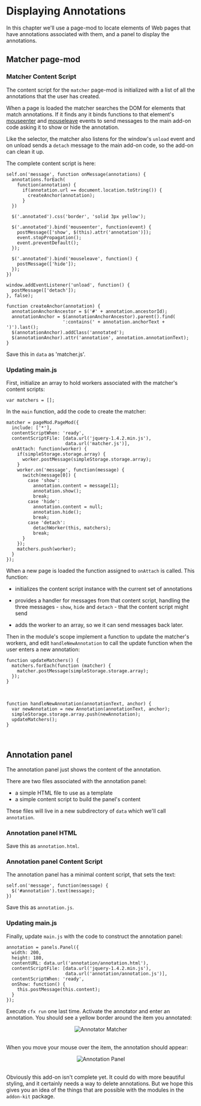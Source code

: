 # Displaying Annotations #

In this chapter we'll use a page-mod to locate elements of Web pages that have
annotations associated with them, and a panel to display the annotations.

## Matcher page-mod ##

### Matcher Content Script ###

The content script for the `matcher` page-mod is initialized with a list
of all the annotations that the user has created. 

When a page is loaded the matcher searches the DOM for elements that match
annotations. If it finds any it binds functions to that element's
[mouseenter](http://api.jquery.com/mouseenter/) and
[mouseleave](http://api.jquery.com/mouseleave/) events to send messages to the
main add-on code asking it to show or hide the annotation.

Like the selector, the matcher also listens for the window's `unload` event
and on unload sends a `detach` message to the main add-on code, so the add-on
can clean it up.

The complete content script is here:

    self.on('message', function onMessage(annotations) {
      annotations.forEach(
        function(annotation) {
          if(annotation.url == document.location.toString()) {
            createAnchor(annotation);
          }
      })

      $('.annotated').css('border', 'solid 3px yellow');

      $('.annotated').bind('mouseenter', function(event) {
        postMessage(['show', $(this).attr('annotation')]);
        event.stopPropagation();
        event.preventDefault();
      });

      $('.annotated').bind('mouseleave', function() {
        postMessage(['hide']);
      });
    })

    window.addEventListener('unload', function() {
      postMessage(['detach']);
    }, false);

    function createAnchor(annotation) {
      annotationAnchorAncestor = $('#' + annotation.ancestorId);
      annotationAnchor = $(annotationAnchorAncestor).parent().find(
                         ':contains(' + annotation.anchorText + ')').last();
      $(annotationAnchor).addClass('annotated');
      $(annotationAnchor).attr('annotation', annotation.annotationText);
    }

Save this in `data` as 'matcher.js'.

### Updating main.js ###

First, initialize an array to hold workers associated with the matcher's
content scripts:

    var matchers = [];

In the `main` function, add the code to create the matcher:

    matcher = pageMod.PageMod({
      include: ['*'],
      contentScriptWhen: 'ready',
      contentScriptFile: [data.url('jquery-1.4.2.min.js'),
                          data.url('matcher.js')],
      onAttach: function(worker) {
        if(simpleStorage.storage.array) {
          worker.postMessage(simpleStorage.storage.array);
        }
        worker.on('message', function(message) {
          switch(message[0]) {
            case 'show':
              annotation.content = message[1];
              annotation.show();
              break;
            case 'hide':
              annotation.content = null;
              annotation.hide();
              break;
            case 'detach':
              detachWorker(this, matchers);
              break;
          }
        });
        matchers.push(worker);
      }
    });

When a new page is loaded the function assigned to `onAttach` is called. This
function:

* initializes the content script instance with the current set of
annotations

* provides a handler for messages from that content script, handling the three
messages - `show`, `hide` and `detach` - that the content script might send

* adds the worker to an array, so we it can send messages back later.

Then in the module's scope implement a function to update the matcher's
workers, and edit `handleNewAnnotation` to call the update function when the
user enters a new annotation:

    function updateMatchers() {
      matchers.forEach(function (matcher) {
        matcher.postMessage(simpleStorage.storage.array);
      });
    }

<br>

    function handleNewAnnotation(annotationText, anchor) {
      var newAnnotation = new Annotation(annotationText, anchor);
      simpleStorage.storage.array.push(newAnnotation);
      updateMatchers();
    }
<br>

## Annotation panel ##

The annotation panel just shows the content of the annotation.

There are two files associated with the annotation panel:

* a simple HTML file to use as a template
* a simple content script to build the panel's content

These files will live in a new subdirectory of `data` which we'll call
`annotation`.

### Annotation panel HTML ###

<script type="syntaxhighlighter" class="brush: js"><![CDATA[
<!DOCTYPE html PUBLIC "-//W3C//DTD XHTML 1.0 Strict//EN"
	"http://www.w3.org/TR/xhtml1/DTD/xhtml1-strict.dtd">

<html xmlns="http://www.w3.org/1999/xhtml" xml:lang="en">
<head>
	<title>Annotation</title>
	<style type="text/css" media="all">

	body {
		font: 100% arial, helvetica, sans-serif;
		background-color: #F5F5F5;
	}

	div {
		text-align:left;
	}

	</style>

</head>

<body>

<div id = "annotation">
</div>

</body>
</html>
]]>
</script>

Save this as `annotation.html`.

### Annotation panel Content Script ###

The annotation panel has a minimal content script, that sets the text:

    self.on('message', function(message) {
      $('#annotation').text(message);
    })

Save this as `annotation.js`.

### Updating main.js ###

Finally, update `main.js` with the code to construct the annotation panel:

    annotation = panels.Panel({
      width: 200,
      height: 180,
      contentURL: data.url('annotation/annotation.html'),
      contentScriptFile: [data.url('jquery-1.4.2.min.js'),
                          data.url('annotation/annotation.js')],
      contentScriptWhen: 'ready',
      onShow: function() {
        this.postMessage(this.content);
      }
    });

Execute `cfx run` one last time. Activate the annotator and enter an
annotation. You should see a yellow border around the item you annotated:

<div align="center">
<img src="media/annotator/matcher.png" alt="Annotator Matcher">
</div>
<br>

When you move your mouse over the item, the annotation should appear:

<div align="center">
<img src="media/annotator/annotation-panel.png" alt="Annotation Panel">
</div>
<br>

Obviously this add-on isn't complete yet. It could do with more beautiful
styling, and it certainly needs a way to delete annotations. But we hope this
gives you an idea of the things that are possible with the modules in the
`addon-kit` package.

